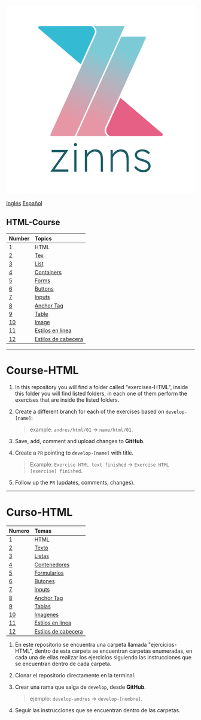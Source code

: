 ![Alt text](zinns.png)

[Inglés](#HTML-Course)
[Español](#Curso-HTML)

## HTML-Course

| Number | Topics |
| :------ | :------- |
| 1 | HTML |
| [2](./Course-HTML/ejercicios-HTML/01/) | [Tex](./Course-HTML/ejercicios-HTML/01/text/) |
| [3](./ejercicios-HTML/02/) | [List](./ejercicios-HTML/02/list/) |
| [4](./ejercicios-HTML/03/)| [Containers](./ejercicios-HTML/03/containers/) |
| [5](./ejercicios-HTML/04/)| [Forms](./ejercicios-HTML/04/forms/) |
| [6](./ejercicios-HTML/05/)| [Buttons](./ejercicios-HTML/05/buttons/) |
| [7](./ejercicios-HTML/06/)| [Inputs](./ejercicios-HTML/06/inputs/) |
| [8](./ejercicios-HTML/07/)| [Anchor Tag](./ejercicios-HTML/07/anchorTag/) |
| [9](./ejercicios-HTML/08/)| [Table](./ejercicios-HTML/08/table/) |
| [10](./ejercicios-HTML/09/) | [Image](./ejercicios-HTML/09/image/) |
| [11]() | [Estilos en línea]() |
| [12]() | [Estilos de cabecera]() |

---

# Course-HTML

1. In this repository you will find a folder called "exercises-HTML", inside this folder you will find listed folders, in each one of them perform the exercises that are inside the listed folders.

2. Create a different branch for each of the exercises based on `develop-[name]`:

    > example: `andres/html/01` -> `name/html/01`.

3. Save, add, comment and upload changes to **GitHub**.

4. Create a `PR` pointing to `develop-[name]` with title.

    > Example: `Exercise HTML text finished` -> `Exercise HTML [exercise] finished`.

5. Follow up the `PR` (updates, comments, changes).

---

# Curso-HTML

| Numero | Temas |
| :------ | :------- |
| 1 | HTML |
| [2](./Course-HTML/ejercicios-HTML/01/) | [Texto](./Course-HTML/ejercicios-HTML/01/text/) |
| [3](./ejercicios-HTML/02/) | [Listas](./ejercicios-HTML/02/list/) |
| [4](./ejercicios-HTML/03/)| [Contenedores](./ejercicios-HTML/03/containers/) |
| [5](./ejercicios-HTML/04/)| [Formularios](./ejercicios-HTML/04/forms/) |
| [6](./ejercicios-HTML/05/)| [Butones](./ejercicios-HTML/05/buttons/) |
| [7](./ejercicios-HTML/06/)| [Inputs](./ejercicios-HTML/06/inputs/) |
| [8](./ejercicios-HTML/07/)| [Anchor Tag](./ejercicios-HTML/07/anchorTag/) |
| [9](./ejercicios-HTML/08/)| [Tablas](./ejercicios-HTML/08/table/) |
| [10](./ejercicios-HTML/09/) | [Imagenes](./ejercicios-HTML/09/image/) |
| [11]() | [Estilos en línea]() |
| [12]() | [Estilos de cabecera]() |

1. En este repositorio se encuentra una carpeta llamada "ejercicios-HTML", dentro de esta carpeta se encuentran carpetas enumeradas, en cada una de ellas realizar los ejercicios siguiendo las instrucciones que se encuentran dentro de cada carpeta.

2. Clonar el repositorio directamente en la terminal.

3. Crear una rama que salga de `develop`, desde **GitHub**.

    > ejemplo: `develop-andres` -> `develop-[nombre]`.

4. Seguir las instrucciones que se encuentran dentro de las carpetas.